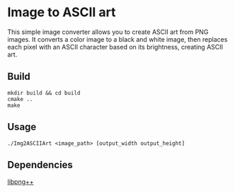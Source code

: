 # Image to ASCII art
This simple image converter allows you to create ASCII art from PNG images. It converts a color image to a black and white image, then replaces each pixel with an ASCII character based on its brightness, creating ASCII art.

## Build
```console
mkdir build && cd build
cmake ..
make
```

## Usage
```console
./Img2ASCIIArt <image_path> [output_width output_height]
```

## Dependencies
[libpng++](http://www.libpng.org/pub/png/libpng.html)

